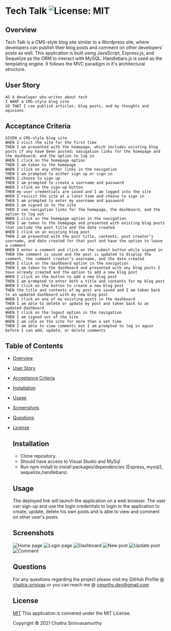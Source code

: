 # Tech Talk ![License: MIT](https://img.shields.io/badge/License-MIT-yellow.svg)

## Overview

Tech Talk is a CMS-style blog site similar to a Wordpress site, where developers can publish their blog posts and comment on other developers’ posts as well. This application is built using JavaScript, Express.js, and Sequelize as the ORM to interact with MySQL. Handlebars.js is used as the templating engine. It follows the MVC paradigm in it's architectural structure.

## User Story

```
AS A developer who writes about tech
I WANT a CMS-style blog site
SO THAT I can publish articles, blog posts, and my thoughts and opinions

```

## Acceptance Criteria

```
GIVEN a CMS-style blog site
WHEN I visit the site for the first time
THEN I am presented with the homepage, which includes existing blog posts if any have been posted; navigation links for the homepage and the dashboard; and the option to log in
WHEN I click on the homepage option
THEN I am taken to the homepage
WHEN I click on any other links in the navigation
THEN I am prompted to either sign up or sign in
WHEN I choose to sign up
THEN I am prompted to create a username and password
WHEN I click on the sign-up button
THEN my user credentials are saved and I am logged into the site
WHEN I revisit the site at a later time and choose to sign in
THEN I am prompted to enter my username and password
WHEN I am signed in to the site
THEN I see navigation links for the homepage, the dashboard, and the option to log out
WHEN I click on the homepage option in the navigation
THEN I am taken to the homepage and presented with existing blog posts that include the post title and the date created
WHEN I click on an existing blog post
THEN I am presented with the post title, contents, post creator’s username, and date created for that post and have the option to leave a comment
WHEN I enter a comment and click on the submit button while signed in
THEN the comment is saved and the post is updated to display the comment, the comment creator’s username, and the date created
WHEN I click on the dashboard option in the navigation
THEN I am taken to the dashboard and presented with any blog posts I have already created and the option to add a new blog post
WHEN I click on the button to add a new blog post
THEN I am prompted to enter both a title and contents for my blog post
WHEN I click on the button to create a new blog post
THEN the title and contents of my post are saved and I am taken back to an updated dashboard with my new blog post
WHEN I click on one of my existing posts in the dashboard
THEN I am able to delete or update my post and taken back to an updated dashboard
WHEN I click on the logout option in the navigation
THEN I am signed out of the site
WHEN I am idle on the site for more than a set time
THEN I am able to view comments but I am prompted to log in again before I can add, update, or delete comments

```

## Table of Contents

- [Overview](#overview)
- [User Story](#user-story)
- [Acceptance Criteria](#acceptance-criteria)
- [Installation](#installation)
- [Usage](#usage)
- [Screenshots](#screenshots)
- [Questions](#questions)
- [License](#license)

  ## Installation

  - Clone repository.
  - Should have access to Visual Studio and MySql
  - Run npm install to install packages/dependencies (Express, mysql2, sequelize,handlebars).

  ## Usage

  The deployed link will launch the application on a web browser. The user can sign-up and use the login credentials to login to the application to create, update, delete his own posts and is able to view and comment on other user's posts.

  ## Screenshots

  ![Home page](/public/assets/homepage.png)
  ![Login page](/public/assets/loginpage.png)
  ![Dashboard](/public/assets/dashboard.png)
  ![New post](/public/assets/newpost.png)
  ![Update post](/public/assets/updatepost.png)
  ![Comment](/public/assets/comment.png)


  ## Questions

  For any questions regarding the project please visit my
  GitHub Profile @
  [chaitra-srinivas](https://github.com/dfdfgfd)
  or you can reach me @ cmurthy.dev@gmail.com

  ## License

  [MIT](https://opensource.org/licenses/MIT)
  This application is convered under the MIT License.

  Copyright © 2021 Chaitra Srinivasamurthy
